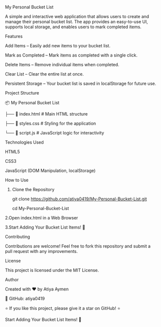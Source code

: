My Personal Bucket List

A simple and interactive web application that allows users to create and manage their personal bucket list. The app provides an easy-to-use UI, supports local storage, and enables users to mark completed items.

Features

Add Items – Easily add new items to your bucket list.

Mark as Completed – Mark items as completed with a single click.

Delete Items – Remove individual items when completed.

Clear List – Clear the entire list at once.

Persistent Storage – Your bucket list is saved in localStorage for future use.

Project Structure

📦 My Personal Bucket List

├── 📄 index.html   # Main HTML structure

├── 🎨 styles.css   # Styling for the application

└── 🎯 script.js    # JavaScript logic for interactivity

Technologies Used

HTML5

CSS3

JavaScript (DOM Manipulation, localStorage)

How to Use

1. Clone the Repository

   git clone https://github.com/atiya0419/My-Personal-Bucket-List.git

   cd My-Personal-Bucket-List

2.Open index.html in a Web Browser

3.Start Adding Your Bucket List Items! 🎉

Contributing

Contributions are welcome! Feel free to fork this repository and submit a pull request with any improvements.

License

This project is licensed under the MIT License.

Author

Created with ❤️ by Atiya Aymen

🔗 GitHub: atiya0419

⭐ If you like this project, please give it a star on GitHub! ⭐



Start Adding Your Bucket List Items! 🎉
